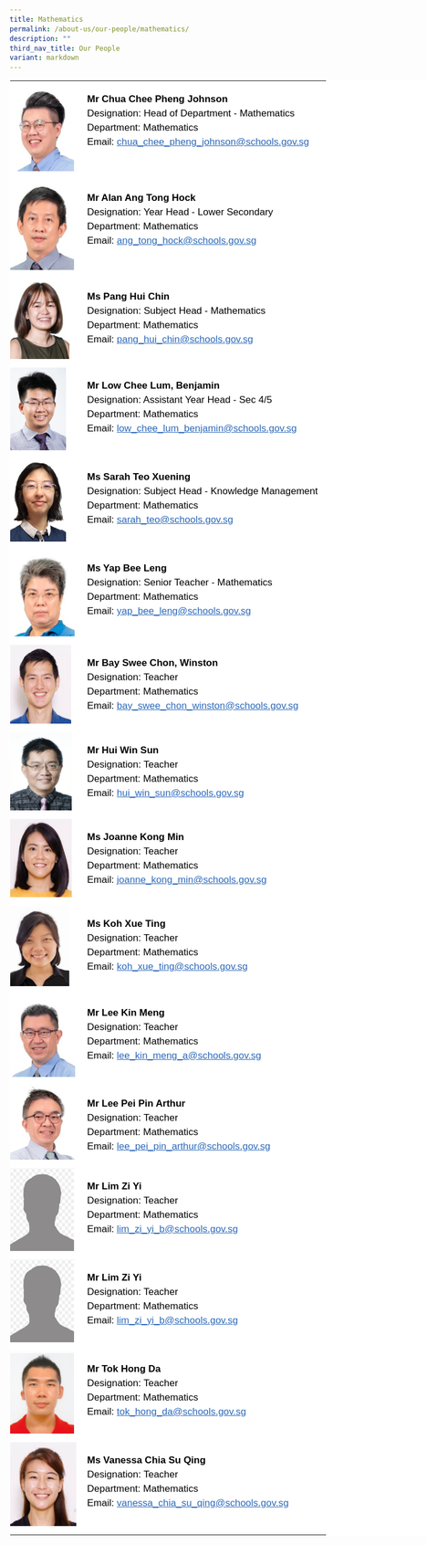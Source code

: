 ```yaml
---
title: Mathematics
permalink: /about-us/our-people/mathematics/
description: ""
third_nav_title: Our People
variant: markdown
---
```

<table style="margin: auto;
      outline: 0px;
      padding: 0px;
      border-collapse: collapse;
      clear: both;
      border: 1px solid transparent;
      table-layout: fixed;
      color: rgb(0, 0, 0);
      font-family: Helvetica, sans-serif;
      font-size: 17px;
      font-style: normal;
      font-variant-ligatures: normal;
      font-variant-caps: normal;
      font-weight: 400;
      letter-spacing: normal;
      orphans: 2;
      text-align: left;
      text-transform: none;
      white-space: normal;
      widows: 2;
      word-spacing: 0px;
      -webkit-text-stroke-width: 0px;
      background-color: rgb(255, 255, 255);
      text-decoration-thickness: initial;
      text-decoration-style: initial;
      text-decoration-color: initial;
      width: 840px;" class="ive_eobj_center ives_tab_kosong">
    <tbody style="margin: 0px; outline: 0px; padding: 0px">
      <tr style="margin: 0px; outline: 0px; padding: 0px">
        <td style="margin: 0px;
            outline: 0px;
            padding: 0px 15px 15px 0px;
            vertical-align: top;
            width: 120px;">
          <img style="margin: 0px 10px 0px 0px;
              outline: 0px;
              padding: 0px;
              border: none;
              max-width: 100%;
              float: left;
              width: 112px;
              height: 158px;" class="ive_eobj_left" alt="Chua Chee Pheng Johnson.jpg" src="/images/Mathematics/Chua%20Chee%20Pheng%20Johnson.jpeg"><br style="margin: 0px; outline: 0px; padding: 0px">
        </td>
        <td style="margin: 0px;
            outline: 0px;
            padding: 0px 15px 15px 0px;
            vertical-align: top;">
          <br style="margin: 0px; outline: 0px; padding: 0px">
          <div style="margin: 0px;
              outline: 0px;
              padding: 0px;
              line-height: 24.99px;
              color: rgb(0, 0, 0);
              font-family: Helvetica, sans-serif;
              font-size: 17px;
              font-weight: 400;">
            <b style="margin: 0px; outline: 0px; padding: 0px">Mr Chua Chee Pheng Johnson</b>
          </div>
          <div style="margin: 0px;
              outline: 0px;
              padding: 0px;
              line-height: 24.99px;
              color: rgb(0, 0, 0);
              font-family: Helvetica, sans-serif;
              font-size: 17px;
              font-weight: 400;">
            Designation: Head of Department - Mathematics
          </div>
          <div style="margin: 0px;
              outline: 0px;
              padding: 0px;
              line-height: 24.99px;
              color: rgb(0, 0, 0);
              font-family: Helvetica, sans-serif;
              font-size: 17px;
              font-weight: 400;">
            Department: Mathematics
          </div>
          <div style="margin: 0px;
              outline: 0px;
              padding: 0px;
              line-height: 24.99px;
              color: rgb(0, 0, 0);
              font-family: Helvetica, sans-serif;
              font-size: 17px;
              font-weight: 400;">
            Email:<span>&nbsp;</span><a style="margin: 0px;
                outline: 0px;
                padding: 0px;
                color: rgb(42, 103, 183);
                text-decoration: underline;" target="" href="mailto:chua_chee_pheng_johnson@schools.gov.sg">chua_chee_pheng_johnson@schools.gov.sg</a>
          </div>
        </td>
      </tr>
      <tr style="margin: 0px; outline: 0px; padding: 0px">
        <td style="margin: 0px;
            outline: 0px;
            padding: 0px 15px 15px 0px;
            vertical-align: top;">
          <img style="margin: 0px 10px 0px 0px;
              outline: 0px;
              padding: 0px;
              border: none;
              max-width: 100%;
              float: left;
              width: 112px;
              height: 158px;" class="ive_eobj_left" alt="Alan Ang Tong Hock.jpg" src="/images/Mathematics/Alan%20Ang%20Tong%20Hock.jpeg"><br style="margin: 0px; outline: 0px; padding: 0px">
        </td>
        <td style="margin: 0px;
            outline: 0px;
            padding: 0px 15px 15px 0px;
            vertical-align: top;">
          <br style="margin: 0px; outline: 0px; padding: 0px">
          <div style="margin: 0px;
              outline: 0px;
              padding: 0px;
              line-height: 24.99px;
              color: rgb(0, 0, 0);
              font-family: Helvetica, sans-serif;
              font-size: 17px;
              font-weight: 400;">
            <b style="margin: 0px; outline: 0px; padding: 0px">Mr Alan Ang Tong Hock</b>
          </div>
          <div style="margin: 0px;
              outline: 0px;
              padding: 0px;
              line-height: 24.99px;
              color: rgb(0, 0, 0);
              font-family: Helvetica, sans-serif;
              font-size: 17px;
              font-weight: 400;">
            Designation: Year Head - Lower Secondary
          </div>
          <div style="margin: 0px;
              outline: 0px;
              padding: 0px;
              line-height: 24.99px;
              color: rgb(0, 0, 0);
              font-family: Helvetica, sans-serif;
              font-size: 17px;
              font-weight: 400;">
            Department: Mathematics
          </div>
          <div style="margin: 0px;
              outline: 0px;
              padding: 0px;
              line-height: 24.99px;
              color: rgb(0, 0, 0);
              font-family: Helvetica, sans-serif;
              font-size: 17px;
              font-weight: 400;">
            Email:<span>&nbsp;</span><a style="margin: 0px;
                outline: 0px;
                padding: 0px;
                color: rgb(42, 103, 183);
                text-decoration: underline;" target="" href="mailto:ang_tong_hock@schools.gov.sg">ang_tong_hock@schools.gov.sg</a>
          </div>
        </td>
      </tr>
				   <tr style="margin: 0px; outline: 0px; padding: 0px">
      <td style="margin: 0px;
          outline: 0px;
          padding: 0px 15px 15px 0px;
          vertical-align: top;">
        <img style="margin: 0px 10px 0px 0px;
            outline: 0px;
            padding: 0px;
            border: none;
            max-width: 100%;
            float: left;
            width: 104px;
            height: 141px;" class="ive_eobj_left" alt="Pang Hui Chin web.jpg" src="/images/Mathematics/Pang%20Hui%20Chin%20web.jpeg"><br style="margin: 0px; outline: 0px; padding: 0px">
      </td>
      <td style="margin: 0px;
          outline: 0px;
          padding: 0px 15px 15px 0px;
          vertical-align: top;">
        <br style="margin: 0px; outline: 0px; padding: 0px">
        <div style="margin: 0px;
            outline: 0px;
            padding: 0px;
            line-height: 24.99px;
            color: rgb(0, 0, 0);
            font-family: Helvetica, sans-serif;
            font-size: 17px;
            font-weight: 400;">
          <b style="margin: 0px; outline: 0px; padding: 0px">Ms Pang Hui Chin</b>
        </div>
        <div style="margin: 0px;
            outline: 0px;
            padding: 0px;
            line-height: 24.99px;
            color: rgb(0, 0, 0);
            font-family: Helvetica, sans-serif;
            font-size: 17px;
            font-weight: 400;">
          Designation: Subject Head - Mathematics
        </div>
        <div style="margin: 0px;
            outline: 0px;
            padding: 0px;
            line-height: 24.99px;
            color: rgb(0, 0, 0);
            font-family: Helvetica, sans-serif;
            font-size: 17px;
            font-weight: 400;">
          Department: Mathematics
        </div>
        <div style="margin: 0px;
            outline: 0px;
            padding: 0px;
            line-height: 24.99px;
            color: rgb(0, 0, 0);
            font-family: Helvetica, sans-serif;
            font-size: 17px;
            font-weight: 400;">
          Email:<span>&nbsp;</span><a style="margin: 0px;
              outline: 0px;
              padding: 0px;
              color: rgb(42, 103, 183);
              text-decoration: underline;" target="" href="mailto:pang_hui_chin@schools.gov.sg">pang_hui_chin@schools.gov.sg</a>
        </div>
      </td>
    </tr>
					<tr style="margin: 0px; outline: 0px; padding: 0px">
      <td style="margin: 0px;
          outline: 0px;
          padding: 0px 15px 15px 0px;
          vertical-align: top;">
        <img src="/images/Mathematics/benjamin_low.png" alt="Pang Hui Chin web.jpg" class="ive_eobj_left" style="margin: 0px 10px 0px 0px;
            outline: 0px;
            padding: 0px;
            border: none;
            max-width: 100%;
            float: left;
            width: 98px;
            height: 145px;"><br style="margin: 0px; outline: 0px; padding: 0px">
      </td>
      <td style="margin: 0px;
          outline: 0px;
          padding: 0px 15px 15px 0px;
          vertical-align: top;">
        <br style="margin: 0px; outline: 0px; padding: 0px">
        <div style="margin: 0px;
            outline: 0px;
            padding: 0px;
            line-height: 24.99px;
            color: rgb(0, 0, 0);
            font-family: Helvetica, sans-serif;
            font-size: 17px;
            font-weight: 400;">
          <b style="margin: 0px; outline: 0px; padding: 0px">Mr Low Chee Lum, Benjamin</b>
        </div>
        <div style="margin: 0px;
            outline: 0px;
            padding: 0px;
            line-height: 24.99px;
            color: rgb(0, 0, 0);
            font-family: Helvetica, sans-serif;
            font-size: 17px;
            font-weight: 400;">
          Designation: Assistant Year Head - Sec 4/5
        </div>
        <div style="margin: 0px;
            outline: 0px;
            padding: 0px;
            line-height: 24.99px;
            color: rgb(0, 0, 0);
            font-family: Helvetica, sans-serif;
            font-size: 17px;
            font-weight: 400;">
          Department: Mathematics
        </div>
        <div style="margin: 0px;
            outline: 0px;
            padding: 0px;
            line-height: 24.99px;
            color: rgb(0, 0, 0);
            font-family: Helvetica, sans-serif;
            font-size: 17px;
            font-weight: 400;">
          Email:<span>&nbsp;</span><a href="mailto:benjamin_low@schools.gov.sg" target="" style="margin: 0px;
              outline: 0px;
              padding: 0px;
              color: rgb(42, 103, 183);
              text-decoration: underline;">low_chee_lum_benjamin@schools.gov.sg </a>
        </div>
      </td>
			</tr>
					<tr style="margin: 0px; outline: 0px; padding: 0px">
      <td style="margin: 0px;
          outline: 0px;
          padding: 0px 15px 15px 0px;
          vertical-align: top;">
        <img src="/images/Mathematics/sarah_teo.png" alt="Pang Hui Chin web.jpg" class="ive_eobj_left" style="margin: 0px 10px 0px 0px;
            outline: 0px;
            padding: 0px;
            border: none;
            max-width: 100%;
            float: left;
            width: 98px;
            height: 145px;"><br style="margin: 0px; outline: 0px; padding: 0px">
      </td>
      <td style="margin: 0px;
          outline: 0px;
          padding: 0px 15px 15px 0px;
          vertical-align: top;">
        <br style="margin: 0px; outline: 0px; padding: 0px">
        <div style="margin: 0px;
            outline: 0px;
            padding: 0px;
            line-height: 24.99px;
            color: rgb(0, 0, 0);
            font-family: Helvetica, sans-serif;
            font-size: 17px;
            font-weight: 400;">
          <b style="margin: 0px; outline: 0px; padding: 0px">Ms Sarah Teo Xuening</b>
        </div>
        <div style="margin: 0px;
            outline: 0px;
            padding: 0px;
            line-height: 24.99px;
            color: rgb(0, 0, 0);
            font-family: Helvetica, sans-serif;
            font-size: 17px;
            font-weight: 400;">
          Designation: Subject Head - Knowledge Management
        </div>
        <div style="margin: 0px;
            outline: 0px;
            padding: 0px;
            line-height: 24.99px;
            color: rgb(0, 0, 0);
            font-family: Helvetica, sans-serif;
            font-size: 17px;
            font-weight: 400;">
          Department: Mathematics
        </div>
        <div style="margin: 0px;
            outline: 0px;
            padding: 0px;
            line-height: 24.99px;
            color: rgb(0, 0, 0);
            font-family: Helvetica, sans-serif;
            font-size: 17px;
            font-weight: 400;">
          Email:<span>&nbsp;</span><a href="mailto:sarah_teo@schools.gov.sg" target="" style="margin: 0px;
              outline: 0px;
              padding: 0px;
              color: rgb(42, 103, 183);
              text-decoration: underline;">sarah_teo@schools.gov.sg</a>
        </div>
      </td>
			</tr>
      <tr style="margin: 0px; outline: 0px; padding: 0px">
        <td style="margin: 0px;
            outline: 0px;
            padding: 0px 15px 15px 0px;
            vertical-align: top;">
          <img style="margin: 0px 10px 0px 0px;
              outline: 0px;
              padding: 0px;
              border: none;
              max-width: 100%;
              float: left;
              width: 113px;
              height: 151px;" class="ive_eobj_left" alt="Yap Bee Leng.jpg" src="/images/Mathematics/Yap%20Bee%20Leng.jpeg"><br style="margin: 0px; outline: 0px; padding: 0px">
        </td>
        <td style="margin: 0px;
            outline: 0px;
            padding: 0px 15px 15px 0px;
            vertical-align: top;">
          <br style="margin: 0px; outline: 0px; padding: 0px">
          <div style="margin: 0px;
              outline: 0px;
              padding: 0px;
              line-height: 24.99px;
              color: rgb(0, 0, 0);
              font-family: Helvetica, sans-serif;
              font-size: 17px;
              font-weight: 400;">
            <b style="margin: 0px; outline: 0px; padding: 0px">Ms Yap Bee Leng</b>
          </div>
          <div style="margin: 0px;
              outline: 0px;
              padding: 0px;
              line-height: 24.99px;
              color: rgb(0, 0, 0);
              font-family: Helvetica, sans-serif;
              font-size: 17px;
              font-weight: 400;">
            Designation: Senior Teacher - Mathematics
          </div>
          <div style="margin: 0px;
              outline: 0px;
              padding: 0px;
              line-height: 24.99px;
              color: rgb(0, 0, 0);
              font-family: Helvetica, sans-serif;
              font-size: 17px;
              font-weight: 400;">
            Department: Mathematics
          </div>
          <div style="margin: 0px;
              outline: 0px;
              padding: 0px;
              line-height: 24.99px;
              color: rgb(0, 0, 0);
              font-family: Helvetica, sans-serif;
              font-size: 17px;
              font-weight: 400;">
            Email:<span>&nbsp;</span><a style="margin: 0px;
                outline: 0px;
                padding: 0px;
                color: rgb(42, 103, 183);
                text-decoration: underline;" target="" href="mailto:yap_bee_leng@schools.gov.sg">yap_bee_leng@schools.gov.sg</a>
          </div>
        </td>
      </tr>
      <tr style="margin: 0px; outline: 0px; padding: 0px">
        <td style="margin: 0px;
            outline: 0px;
            padding: 0px 15px 15px 0px;
            vertical-align: top;">
          <img style="margin: 0px 10px 0px 0px;
              outline: 0px;
              padding: 0px;
              border: none;
              max-width: 100%;
              float: left;
              width: 107px;
              height: 138px;" class="ive_eobj_left" alt="Winston_Bay 1.jpg" src="/images/Mathematics/Winston_Bay 1.jpg"><br style="margin: 0px; outline: 0px; padding: 0px">
        </td>
        <td style="margin: 0px;
            outline: 0px;
            padding: 0px 15px 15px 0px;
            vertical-align: top;">
          <br style="margin: 0px; outline: 0px; padding: 0px">
          <div style="margin: 0px;
              outline: 0px;
              padding: 0px;
              line-height: 24.99px;
              color: rgb(0, 0, 0);
              font-family: Helvetica, sans-serif;
              font-size: 17px;
              font-weight: 400;">
            <b style="margin: 0px; outline: 0px; padding: 0px">Mr Bay Swee Chon, Winston</b>
          </div>
          <div style="margin: 0px;
              outline: 0px;
              padding: 0px;
              line-height: 24.99px;
              color: rgb(0, 0, 0);
              font-family: Helvetica, sans-serif;
              font-size: 17px;
              font-weight: 400;">
            Designation: Teacher
          </div>
          <div style="margin: 0px;
              outline: 0px;
              padding: 0px;
              line-height: 24.99px;
              color: rgb(0, 0, 0);
              font-family: Helvetica, sans-serif;
              font-size: 17px;
              font-weight: 400;">
            Department: Mathematics
          </div>
          <div style="margin: 0px;
              outline: 0px;
              padding: 0px;
              line-height: 24.99px;
              color: rgb(0, 0, 0);
              font-family: Helvetica, sans-serif;
              font-size: 17px;
              font-weight: 400;">
            Email:&nbsp;<a style="margin: 0px;
                outline: 0px;
                padding: 0px;
                color: rgb(42, 103, 183);
                text-decoration: underline;" target="" href="mailto:bay_swee_chon_winston@schools.gov.sg">bay_swee_chon_winston@schools.gov.sg</a>
          </div>
        </td>
      </tr>
			 <tr style="margin: 0px; outline: 0px; padding: 0px">
        <td style="margin: 0px;
            outline: 0px;
            padding: 0px 15px 15px 0px;
            vertical-align: top;">
          <img style="margin: 0px 10px 0px 0px;
              outline: 0px;
              padding: 0px;
              border: none;
              max-width: 100%;
              float: left;
              width: 108px;
              height: 137px;" class="ive_eobj_left" alt="Joanne_Kong.jpg" src="/images/Mathematics/Hui_Win_Sun.png"><br style="margin: 0px; outline: 0px; padding: 0px">
        </td>
        <td style="margin: 0px;
            outline: 0px;
            padding: 0px 15px 15px 0px;
            vertical-align: top;">
          <br style="margin: 0px; outline: 0px; padding: 0px">
          <div style="margin: 0px;
              outline: 0px;
              padding: 0px;
              line-height: 24.99px;
              color: rgb(0, 0, 0);
              font-family: Helvetica, sans-serif;
              font-size: 17px;
              font-weight: 400;">
            <b style="margin: 0px; outline: 0px; padding: 0px">Mr Hui Win Sun</b>
          </div>
          <div style="margin: 0px;
              outline: 0px;
              padding: 0px;
              line-height: 24.99px;
              color: rgb(0, 0, 0);
              font-family: Helvetica, sans-serif;
              font-size: 17px;
              font-weight: 400;">
            Designation: Teacher
          </div>
          <div style="margin: 0px;
              outline: 0px;
              padding: 0px;
              line-height: 24.99px;
              color: rgb(0, 0, 0);
              font-family: Helvetica, sans-serif;
              font-size: 17px;
              font-weight: 400;">
            Department: Mathematics
          </div>
          <div style="margin: 0px;
              outline: 0px;
              padding: 0px;
              line-height: 24.99px;
              color: rgb(0, 0, 0);
              font-family: Helvetica, sans-serif;
              font-size: 17px;
              font-weight: 400;">
            Email:<span>&nbsp;</span><a style="margin: 0px;
                outline: 0px;
                padding: 0px;
                color: rgb(42, 103, 183);
                text-decoration: underline;" target="" href="mailto:hui_win_sun@schools.gov.sg">hui_win_sun@schools.gov.sg</a>
          </div>
        </td>
      </tr>
				 <tr style="margin: 0px; outline: 0px; padding: 0px">
        <td style="margin: 0px;
            outline: 0px;
            padding: 0px 15px 15px 0px;
            vertical-align: top;">
          <img style="margin: 0px 10px 0px 0px;
              outline: 0px;
              padding: 0px;
              border: none;
              max-width: 100%;
              float: left;
              width: 108px;
              height: 137px;" class="ive_eobj_left" alt="Joanne_Kong.jpg" src="/images/Mathematics/Joanne_Kong.jpeg"><br style="margin: 0px; outline: 0px; padding: 0px">
        </td>
        <td style="margin: 0px;
            outline: 0px;
            padding: 0px 15px 15px 0px;
            vertical-align: top;">
          <br style="margin: 0px; outline: 0px; padding: 0px">
          <div style="margin: 0px;
              outline: 0px;
              padding: 0px;
              line-height: 24.99px;
              color: rgb(0, 0, 0);
              font-family: Helvetica, sans-serif;
              font-size: 17px;
              font-weight: 400;">
            <b style="margin: 0px; outline: 0px; padding: 0px">Ms Joanne Kong Min</b>
          </div>
          <div style="margin: 0px;
              outline: 0px;
              padding: 0px;
              line-height: 24.99px;
              color: rgb(0, 0, 0);
              font-family: Helvetica, sans-serif;
              font-size: 17px;
              font-weight: 400;">
            Designation: Teacher
          </div>
          <div style="margin: 0px;
              outline: 0px;
              padding: 0px;
              line-height: 24.99px;
              color: rgb(0, 0, 0);
              font-family: Helvetica, sans-serif;
              font-size: 17px;
              font-weight: 400;">
            Department: Mathematics
          </div>
          <div style="margin: 0px;
              outline: 0px;
              padding: 0px;
              line-height: 24.99px;
              color: rgb(0, 0, 0);
              font-family: Helvetica, sans-serif;
              font-size: 17px;
              font-weight: 400;">
            Email:<span>&nbsp;</span><a style="margin: 0px;
                outline: 0px;
                padding: 0px;
                color: rgb(42, 103, 183);
                text-decoration: underline;" target="" href="mailto:joanne_kong_min@schools.gov.sg">joanne_kong_min@schools.gov.sg</a>
          </div>
        </td>
      </tr>
			<tr style="margin: 0px; outline: 0px; padding: 0px">
      <td style="margin: 0px;
          outline: 0px;
          padding: 0px 15px 15px 0px;
          vertical-align: top;">
        <img src="/images/Mathematics/Koh_Xue_Ting.png" alt="Pang Hui Chin web.jpg" class="ive_eobj_left" style="margin: 0px 10px 0px 0px;
            outline: 0px;
            padding: 0px;
            border: none;
            max-width: 100%;
            float: left;
            width: 104px;
            height: 141px;"><br style="margin: 0px; outline: 0px; padding: 0px">
      </td>
      <td style="margin: 0px;
          outline: 0px;
          padding: 0px 15px 15px 0px;
          vertical-align: top;">
        <br style="margin: 0px; outline: 0px; padding: 0px">
        <div style="margin: 0px;
            outline: 0px;
            padding: 0px;
            line-height: 24.99px;
            color: rgb(0, 0, 0);
            font-family: Helvetica, sans-serif;
            font-size: 17px;
            font-weight: 400;">
          <b style="margin: 0px; outline: 0px; padding: 0px">Ms Koh Xue Ting</b>
        </div>
        <div style="margin: 0px;
            outline: 0px;
            padding: 0px;
            line-height: 24.99px;
            color: rgb(0, 0, 0);
            font-family: Helvetica, sans-serif;
            font-size: 17px;
            font-weight: 400;">
          Designation: Teacher
        </div>
        <div style="margin: 0px;
            outline: 0px;
            padding: 0px;
            line-height: 24.99px;
            color: rgb(0, 0, 0);
            font-family: Helvetica, sans-serif;
            font-size: 17px;
            font-weight: 400;">
          Department: Mathematics
        </div>
        <div style="margin: 0px;
            outline: 0px;
            padding: 0px;
            line-height: 24.99px;
            color: rgb(0, 0, 0);
            font-family: Helvetica, sans-serif;
            font-size: 17px;
            font-weight: 400;">
          Email:<span>&nbsp;</span><a href="mailto:koh_xue_ting@schools.gov.sg" target="" style="margin: 0px;
              outline: 0px;
              padding: 0px;
              color: rgb(42, 103, 183);
              text-decoration: underline;">koh_xue_ting@schools.gov.sg</a>
        </div>
      </td>
		</tr>
      <tr style="margin: 0px; outline: 0px; padding: 0px">
        <td style="margin: 0px;
            outline: 0px;
            padding: 0px 15px 15px 0px;
            vertical-align: top;">
          <img style="margin: 0px 10px 0px 0px;
              outline: 0px;
              padding: 0px;
              border: none;
              max-width: 100%;
              float: left;
              width: 114px;
              height: 144px;" class="ive_eobj_left" alt="Lee Kin Meng.jpg" src="/images/Mathematics/Lee%20Kin%20Meng.jpeg"><br style="margin: 0px; outline: 0px; padding: 0px">
        </td>
        <td style="margin: 0px;
            outline: 0px;
            padding: 0px 15px 15px 0px;
            vertical-align: top;">
          <br style="margin: 0px; outline: 0px; padding: 0px">
          <div style="margin: 0px;
              outline: 0px;
              padding: 0px;
              line-height: 24.99px;
              color: rgb(0, 0, 0);
              font-family: Helvetica, sans-serif;
              font-size: 17px;
              font-weight: 400;">
            <b style="margin: 0px; outline: 0px; padding: 0px">Mr Lee Kin Meng</b>
          </div>
          <div style="margin: 0px;
              outline: 0px;
              padding: 0px;
              line-height: 24.99px;
              color: rgb(0, 0, 0);
              font-family: Helvetica, sans-serif;
              font-size: 17px;
              font-weight: 400;">
            Designation: Teacher
          </div>
          <div style="margin: 0px;
              outline: 0px;
              padding: 0px;
              line-height: 24.99px;
              color: rgb(0, 0, 0);
              font-family: Helvetica, sans-serif;
              font-size: 17px;
              font-weight: 400;">
            Department: Mathematics
          </div>
          <div style="margin: 0px;
              outline: 0px;
              padding: 0px;
              line-height: 24.99px;
              color: rgb(0, 0, 0);
              font-family: Helvetica, sans-serif;
              font-size: 17px;
              font-weight: 400;">
            Email:<span>&nbsp;</span><a style="margin: 0px;
                outline: 0px;
                padding: 0px;
                color: rgb(42, 103, 183);
                text-decoration: underline;" target="" href="mailto:lee_kin_meng_a@schools.gov.sg">lee_kin_meng_a@schools.gov.sg</a>
          </div>
        </td>
      </tr>
      <tr style="margin: 0px; outline: 0px; padding: 0px">
        <td style="margin: 0px;
            outline: 0px;
            padding: 0px 15px 15px 0px;
            vertical-align: top;">
          <img style="margin: 0px 10px 0px 0px;
              outline: 0px;
              padding: 0px;
              border: none;
              max-width: 100%;
              float: left;
              width: 115px;
              height: 130px;" class="ive_eobj_left" alt="Lee Pei Pin Arthur.jpg" src="/images/Mathematics/Lee%20Pei%20Pin%20Arthur.jpeg"><br style="margin: 0px; outline: 0px; padding: 0px">
        </td>
        <td style="margin: 0px;
            outline: 0px;
            padding: 0px 15px 15px 0px;
            vertical-align: top;">
          <br style="margin: 0px; outline: 0px; padding: 0px">
          <div style="margin: 0px;
              outline: 0px;
              padding: 0px;
              line-height: 24.99px;
              color: rgb(0, 0, 0);
              font-family: Helvetica, sans-serif;
              font-size: 17px;
              font-weight: 400;">
            <b style="margin: 0px; outline: 0px; padding: 0px">Mr Lee Pei Pin Arthur</b>
          </div>
          <div style="margin: 0px;
              outline: 0px;
              padding: 0px;
              line-height: 24.99px;
              color: rgb(0, 0, 0);
              font-family: Helvetica, sans-serif;
              font-size: 17px;
              font-weight: 400;">
            Designation: Teacher
          </div>
          <div style="margin: 0px;
              outline: 0px;
              padding: 0px;
              line-height: 24.99px;
              color: rgb(0, 0, 0);
              font-family: Helvetica, sans-serif;
              font-size: 17px;
              font-weight: 400;">
            Department: Mathematics
          </div>
          <div style="margin: 0px;
              outline: 0px;
              padding: 0px;
              line-height: 24.99px;
              color: rgb(0, 0, 0);
              font-family: Helvetica, sans-serif;
              font-size: 17px;
              font-weight: 400;">
            Email:<span>&nbsp;</span><a style="margin: 0px;
                outline: 0px;
                padding: 0px;
                color: rgb(42, 103, 183);
                text-decoration: underline;" target="" href="mailto:lee_pei_pin_arthur@schools.gov.sg">lee_pei_pin_arthur@schools.gov.sg</a>
          </div>
        </td>
      </tr>
			<tr style="margin: 0px; outline: 0px; padding: 0px">
        <td style="margin: 0px;
            outline: 0px;
            padding: 0px 15px 15px 0px;
            vertical-align: top;">
          <img style="margin: 0px 10px 0px 0px;
              outline: 0px;
              padding: 0px;
              border: none;
              max-width: 100%;
              float: left;
              width: 112px;
              height: 145px;" class="ive_eobj_left" alt="Tan Li Meng.jpg" src="/images/gentleman.png"><br style="margin: 0px; outline: 0px; padding: 0px">
        </td>
        <td style="margin: 0px;
            outline: 0px;
            padding: 0px 15px 15px 0px;
            vertical-align: top;">
          <br style="margin: 0px; outline: 0px; padding: 0px">
          <div style="margin: 0px;
              outline: 0px;
              padding: 0px;
              line-height: 24.99px;
              color: rgb(0, 0, 0);
              font-family: Helvetica, sans-serif;
              font-size: 17px;
              font-weight: 400;">
            <b style="margin: 0px; outline: 0px; padding: 0px">Mr Lim Zi Yi</b>
          </div>
          <div style="margin: 0px;
              outline: 0px;
              padding: 0px;
              line-height: 24.99px;
              color: rgb(0, 0, 0);
              font-family: Helvetica, sans-serif;
              font-size: 17px;
              font-weight: 400;">
            Designation: Teacher
          </div>
          <div style="margin: 0px;
              outline: 0px;
              padding: 0px;
              line-height: 24.99px;
              color: rgb(0, 0, 0);
              font-family: Helvetica, sans-serif;
              font-size: 17px;
              font-weight: 400;">
            Department: Mathematics
          </div>
          <div style="margin: 0px;
              outline: 0px;
              padding: 0px;
              line-height: 24.99px;
              color: rgb(0, 0, 0);
              font-family: Helvetica, sans-serif;
              font-size: 17px;
              font-weight: 400;">
            Email:<span>&nbsp;</span><a style="margin: 0px;
                outline: 0px;
                padding: 0px;
                color: rgb(42, 103, 183);
                text-decoration: underline;" target="" href="mailto:lim_zi_yi_b@schools.gov.sg">lim_zi_yi_b@schools.gov.sg</a>
          </div>
        </td>
      </tr>
			<tr style="margin: 0px; outline: 0px; padding: 0px">
        <td style="margin: 0px;
            outline: 0px;
            padding: 0px 15px 15px 0px;
            vertical-align: top;">
          <img style="margin: 0px 10px 0px 0px;
              outline: 0px;
              padding: 0px;
              border: none;
              max-width: 100%;
              float: left;
              width: 112px;
              height: 145px;" class="ive_eobj_left" alt="Tan Li Meng.jpg" src="/images/gentleman.png"><br style="margin: 0px; outline: 0px; padding: 0px">
        </td>
        <td style="margin: 0px;
            outline: 0px;
            padding: 0px 15px 15px 0px;
            vertical-align: top;">
          <br style="margin: 0px; outline: 0px; padding: 0px">
          <div style="margin: 0px;
              outline: 0px;
              padding: 0px;
              line-height: 24.99px;
              color: rgb(0, 0, 0);
              font-family: Helvetica, sans-serif;
              font-size: 17px;
              font-weight: 400;">
            <b style="margin: 0px; outline: 0px; padding: 0px">Mr Lim Zi Yi</b>
          </div>
          <div style="margin: 0px;
              outline: 0px;
              padding: 0px;
              line-height: 24.99px;
              color: rgb(0, 0, 0);
              font-family: Helvetica, sans-serif;
              font-size: 17px;
              font-weight: 400;">
            Designation: Teacher
          </div>
          <div style="margin: 0px;
              outline: 0px;
              padding: 0px;
              line-height: 24.99px;
              color: rgb(0, 0, 0);
              font-family: Helvetica, sans-serif;
              font-size: 17px;
              font-weight: 400;">
            Department: Mathematics
          </div>
          <div style="margin: 0px;
              outline: 0px;
              padding: 0px;
              line-height: 24.99px;
              color: rgb(0, 0, 0);
              font-family: Helvetica, sans-serif;
              font-size: 17px;
              font-weight: 400;">
            Email:<span>&nbsp;</span><a style="margin: 0px;
                outline: 0px;
                padding: 0px;
                color: rgb(42, 103, 183);
                text-decoration: underline;" target="" href="mailto:lim_zi_yi_b@schools.gov.sg">lim_zi_yi_b@schools.gov.sg</a>
          </div>
        </td>
      </tr>
			<tr style="margin: 0px; outline: 0px; padding: 0px">
        <td style="margin: 0px;
            outline: 0px;
            padding: 0px 15px 15px 0px;
            vertical-align: top;">
          <img style="margin: 0px 10px 0px 0px;
              outline: 0px;
              padding: 0px;
              border: none;
              max-width: 100%;
              float: left;
              width: 112px;
              height: 145px;" class="ive_eobj_left" alt="Tan Li Meng.jpg" src="/images/Mathematics/tok_hong_da.png"><br style="margin: 0px; outline: 0px; padding: 0px">
        </td>
        <td style="margin: 0px;
            outline: 0px;
            padding: 0px 15px 15px 0px;
            vertical-align: top;">
          <br style="margin: 0px; outline: 0px; padding: 0px">
          <div style="margin: 0px;
              outline: 0px;
              padding: 0px;
              line-height: 24.99px;
              color: rgb(0, 0, 0);
              font-family: Helvetica, sans-serif;
              font-size: 17px;
              font-weight: 400;">
            <b style="margin: 0px; outline: 0px; padding: 0px">Mr Tok Hong Da</b>
          </div>
          <div style="margin: 0px;
              outline: 0px;
              padding: 0px;
              line-height: 24.99px;
              color: rgb(0, 0, 0);
              font-family: Helvetica, sans-serif;
              font-size: 17px;
              font-weight: 400;">
            Designation: Teacher
          </div>
          <div style="margin: 0px;
              outline: 0px;
              padding: 0px;
              line-height: 24.99px;
              color: rgb(0, 0, 0);
              font-family: Helvetica, sans-serif;
              font-size: 17px;
              font-weight: 400;">
            Department: Mathematics
          </div>
          <div style="margin: 0px;
              outline: 0px;
              padding: 0px;
              line-height: 24.99px;
              color: rgb(0, 0, 0);
              font-family: Helvetica, sans-serif;
              font-size: 17px;
              font-weight: 400;">
            Email:<span>&nbsp;</span><a style="margin: 0px;
                outline: 0px;
                padding: 0px;
                color: rgb(42, 103, 183);
                text-decoration: underline;" target="" href="mailto:tok_hong_da@schools.gov.sg">tok_hong_da@schools.gov.sg</a>
          </div>
        </td>
      </tr>
      <tr style="margin: 0px; outline: 0px; padding: 0px">
        <td style="margin: 0px;
            outline: 0px;
            padding: 0px 7px 15px 0px;
            vertical-align: top;">
          <img style="margin: 0px 10px 0px 0px;
              outline: 0px;
              padding: 0px;
              border: none;
              max-width: 100%;
              float: left;
              width: 116px;
              height: 147px;" class="ive_eobj_left" alt="Vanessa Chia Su Qing.jpg" src="/images/Mathematics/Vanessa%20Chia%20Su%20Qing.jpeg"><br style="margin: 0px; outline: 0px; padding: 0px">
        </td>
        <td style="margin: 0px;
            outline: 0px;
            padding: 0px 15px 15px 0px;
            vertical-align: top;">
          <br style="margin: 0px; outline: 0px; padding: 0px">
          <div style="margin: 0px;
              outline: 0px;
              padding: 0px;
              line-height: 24.99px;
              color: rgb(0, 0, 0);
              font-family: Helvetica, sans-serif;
              font-size: 17px;
              font-weight: 400;">
            <b style="margin: 0px; outline: 0px; padding: 0px">Ms Vanessa Chia Su Qing</b>
          </div>
          <div style="margin: 0px;
              outline: 0px;
              padding: 0px;
              line-height: 24.99px;
              color: rgb(0, 0, 0);
              font-family: Helvetica, sans-serif;
              font-size: 17px;
              font-weight: 400;">
            Designation: Teacher
          </div>
          <div style="margin: 0px;
              outline: 0px;
              padding: 0px;
              line-height: 24.99px;
              color: rgb(0, 0, 0);
              font-family: Helvetica, sans-serif;
              font-size: 17px;
              font-weight: 400;">
            Department: Mathematics
          </div>
          <div style="margin: 0px;
              outline: 0px;
              padding: 0px;
              line-height: 24.99px;
              color: rgb(0, 0, 0);
              font-family: Helvetica, sans-serif;
              font-size: 17px;
              font-weight: 400;">
            Email:<span>&nbsp;</span><a style="margin: 0px;
                outline: 0px;
                padding: 0px;
                color: rgb(42, 103, 183);
                text-decoration: underline;" target="" href="mailto:vanessa_chia_su_qing@schools.gov.sg">vanessa_chia_su_qing@schools.gov.sg</a>
          </div>
        </td>
      </tr>
    </tbody>
  </table>